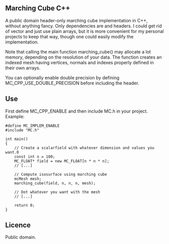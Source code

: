 ## Marching Cube C++
A public domain header-only marching cube implementation in C++, without anything fancy. Only dependencies are <cmath> and <vector> headers.
I could get rid of vector and just use plain arrays, but it is more convenient for my personal projects to keep that way, though one could 
easily modify the implementation.

Note that calling the main function marching_cube() may allocate a lot memory, depending on the resolution of your data. The function creates
an indexed mesh having vertices, normals and indexes properly defined in their own arrays.

You can optionally enable double precision by defining MC_CPP_USE_DOUBLE_PRECISION before including the header.

## Use
First define MC_CPP_ENABLE and then include MC.h in your project. Example:
```
#define MC_IMPLEM_ENABLE
#include "MC.h"

int main()
{
	// Create a scalarfield with whatever dimension and values you want.0
	const int n = 100;
	MC_FLOAT* field = new MC_FLOAT[n * n * n];
	// [...]
	
	// Compute isosurface using marching cube
	mcMesh mesh;
	marching_cube(field, n, n, n, mesh);

	// Dot whatever you want with the mesh
	// [...]

	return 0;
}
```

## Licence
Public domain.
